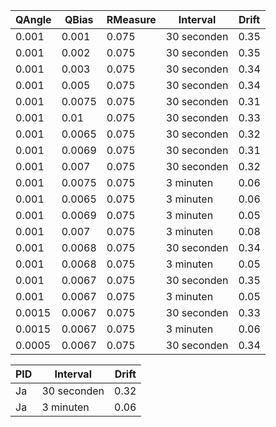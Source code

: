 |QAngle|QBias|RMeasure|Interval|Drift|
|------|-----|--------|--------|-----|
|0.001|0.001|0.075|30 seconden|0.35|
|0.001|0.002|0.075|30 seconden|0.35|
|0.001|0.003|0.075|30 seconden|0.34|
|0.001|0.005|0.075|30 seconden|0.34|
|0.001|0.0075|0.075|30 seconden|0.31|
|0.001|0.01|0.075|30 seconden|0.33|
|0.001|0.0065|0.075|30 seconden|0.32|
|0.001|0.0069|0.075|30 seconden|0.31|
|0.001|0.007|0.075|30 seconden|0.32|
|0.001|0.0075|0.075|3 minuten|0.06|
|0.001|0.0065|0.075|3 minuten|0.06|
|0.001|0.0069|0.075|3 minuten|0.05|
|0.001|0.007|0.075|3 minuten|0.08|
|0.001|0.0068|0.075|30 seconden|0.34|
|0.001|0.0068|0.075|3 minuten|0.05|
|0.001|0.0067|0.075|30 seconden|0.35|
|0.001|0.0067|0.075|3 minuten|0.05|
|0.0015|0.0067|0.075|30 seconden|0.33|
|0.0015|0.0067|0.075|3 minuten|0.06|
|0.0005|0.0067|0.075|30 seconden|0.34|

|PID|Interval|Drift|
|---|--------|-----|
|Ja|30 seconden|0.32|
|Ja|3 minuten|0.06|